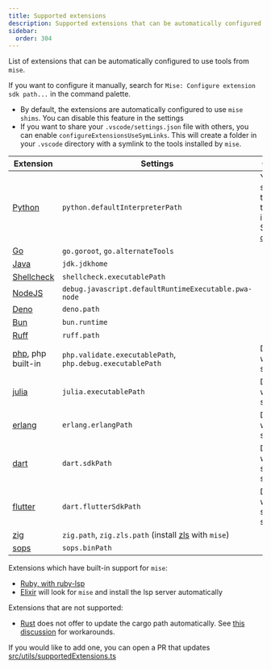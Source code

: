 ```yaml
---
title: Supported extensions
description: Supported extensions that can be automatically configured to use tools from `mise`
sidebar:
  order: 304
---
```


List of extensions that can be automatically configured to use tools from
`mise`.

If you want to configure it manually, search for
`Mise: Configure extension sdk path...` in the command palette.

- By default, the extensions are automatically configured to use `mise shims`.
  You can disable this feature in the settings
- If you want to share your `.vscode/settings.json` file with others, you can
  enable `configureExtensionsUseSymLinks`. This will create a folder in your
  `.vscode` directory with a symlink to the tools installed by `mise`.

| Extension                                                                                 | Settings                                                                                                       | Comment                                                                                                                     |
|-------------------------------------------------------------------------------------------|----------------------------------------------------------------------------------------------------------------|-----------------------------------------------------------------------------------------------------------------------------|
| [Python](https://marketplace.visualstudio.com/items?itemName=ms-python.python)            | `python.defaultInterpreterPath`                                                                                | You will still need to select the interpreter. See [this discussion](https://github.com/hverlin/mise-vscode/discussions/71) |
| [Go](https://marketplace.visualstudio.com/items?itemName=golang.Go)                       | `go.goroot`, `go.alternateTools`                                                                               |                                                                                                                             |
| [Java](https://marketplace.visualstudio.com/items?itemName=oracle.oracle-java)            | `jdk.jdkhome`                                                                                                  |                                                                                                                             |
| [Shellcheck](https://marketplace.visualstudio.com/items?itemName=timonwong.shellcheck)    | `shellcheck.executablePath`                                                                                    |                                                                                                                             |
| [NodeJS](https://marketplace.visualstudio.com/items?itemName=ms-vscode.js-debug)          | `debug.javascript.defaultRuntimeExecutable.pwa-node`                                                           |                                                                                                                             |
| [Deno](https://marketplace.visualstudio.com/items?itemName=denoland.vscode-deno)          | `deno.path`                                                                                                    |                                                                                                                             |
| [Bun](https://marketplace.visualstudio.com/items?itemName=oven.bun-vscode)                | `bun.runtime`                                                                                                  |                                                                                                                             |
| [Ruff](https://marketplace.visualstudio.com/items?itemName=charliermarsh.ruff)            | `ruff.path`                                                                                                    |                                                                                                                             |
| [php](https://marketplace.visualstudio.com/items?itemName=xdebug.php-debug), php built-in | `php.validate.executablePath`, `php.debug.executablePath`                                                      | Does not work with symlinks                                                                                                 |
| [julia](https://marketplace.visualstudio.com/items?itemName=julialang.language-julia)     | `julia.executablePath`                                                                                         | Does not work with shims                                                                                                    |
| [erlang](https://marketplace.visualstudio.com/items?itemName=pgourlain.erlang)            | `erlang.erlangPath`                                                                                            | Does not work with shims                                                                                                    |
| [dart](https://marketplace.visualstudio.com/items?itemName=Dart-Code.dart-code)           | `dart.sdkPath`                                                                                                 | Does not work with shims or symlinks                                                                                        |
| [flutter](https://marketplace.visualstudio.com/items?itemName=dart-code.flutter)          | `dart.flutterSdkPath`                                                                                          | Does not work with shims or symlinks                                                                                        |
| [zig](https://marketplace.visualstudio.com/items?itemName=ziglang.vscode-zig)             | `zig.path`, `zig.zls.path` (install [zls](https://mise.jdx.dev/lang/zig.html#zig-language-server) with `mise`) |                                                                                                                             |
| [sops](https://marketplace.visualstudio.com/items?itemName=signageos.signageos-vscode-sops) | `sops.binPath`                                                                              |                                                                                                                             |

Extensions which have built-in support for `mise`:

- [Ruby, with ruby-lsp](https://shopify.github.io/ruby-lsp/#version-manager-integrations)
- [Elixir](https://marketplace.visualstudio.com/items?itemName=JakeBecker.elixir-ls)
  will look for `mise` and install the lsp server automatically

Extensions that are not supported:
- [Rust](https://marketplace.visualstudio.com/items?itemName=rust-lang.rust-analyzer) does not offer to update the cargo path automatically. See [this discussion](https://github.com/hverlin/mise-vscode/discussions/70) for workarounds. 

If you would like to add one, you can open a PR that updates
[src/utils/supportedExtensions.ts](https://github.com/hverlin/mise-vscode/blob/main/src/utils/supportedExtensions.ts)
